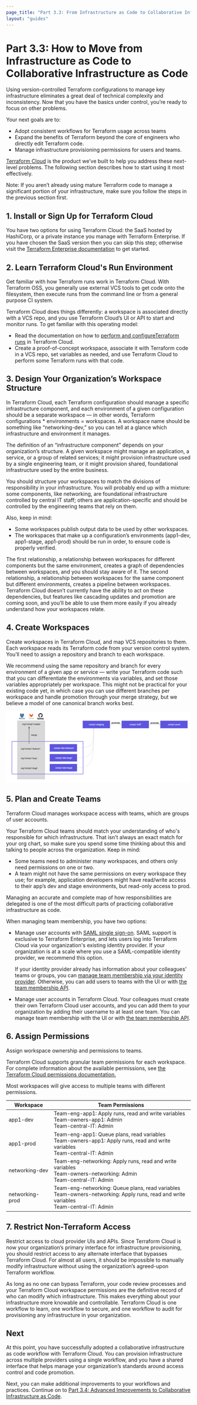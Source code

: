 ```yaml
---
page_title: "Part 3.3: From Infrastructure as Code to Collaborative Infrastructure as Code - Terraform Recommended Practices"
layout: "guides"
---
```


# Part 3.3: How to Move from Infrastructure as Code to Collaborative Infrastructure as Code

Using version-controlled Terraform configurations to manage key infrastructure eliminates a great deal of technical complexity and inconsistency. Now that you have the basics under control, you’re ready to focus on other problems.

Your next goals are to:

* Adopt consistent workflows for Terraform usage across teams
* Expand the benefits of Terraform beyond the core of engineers who directly edit Terraform code.
* Manage infrastructure provisioning permissions for users and teams.

[Terraform Cloud](https://www.hashicorp.com/products/terraform/) is the product we’ve built to help you address these next-level problems. The following section describes how to start using it most effectively.

Note: If you aren’t already using mature Terraform code to manage a significant portion of your infrastructure, make sure you follow the steps in the previous section first.

## 1. Install or Sign Up for Terraform Cloud

You have two options for using Terraform Cloud: the SaaS hosted by HashiCorp, or a private instance you manage with Terraform Enterprise. If you have chosen the SaaS version then you can skip this step; otherwise visit the [Terraform Enterprise documentation](/docs/enterprise/index.html) to get started.

## 2. Learn Terraform Cloud's Run Environment

Get familiar with how Terraform runs work in Terraform Cloud. With Terraform OSS, you generally use external VCS tools to get code onto the filesystem, then execute runs from the command line or from a general purpose CI system.

Terraform Cloud does things differently: a workspace is associated directly with a VCS repo, and you use Terraform Cloud’s UI or API to start and monitor runs. To get familiar with this operating model:

* Read the documentation on how to [perform and configureTerraform runs](../../getting-started/runs.html) in Terraform Cloud.
* Create a proof-of-concept workspace, associate it with Terraform code in a VCS repo, set variables as needed, and use Terraform Cloud to perform some Terraform runs with that code.

## 3. Design Your Organization’s Workspace Structure

In Terraform Cloud, each Terraform configuration should manage a specific infrastructure component, and each environment of a given configuration should be a separate workspace — in other words, Terraform configurations * environments = workspaces. A workspace name should be something like “networking-dev,” so you can tell at a glance which infrastructure and environment it manages.

The definition of an “infrastructure component” depends on your organization’s structure. A given workspace might manage an application, a service, or a group of related services; it might provision infrastructure used by a single engineering team, or it might provision shared, foundational infrastructure used by the entire business.

You should structure your workspaces to match the divisions of responsibility in your infrastructure. You will probably end up with a mixture: some components, like networking, are foundational infrastructure controlled by central IT staff; others are application-specific and should be controlled by the engineering teams that rely on them.

Also, keep in mind:

* Some workspaces publish output data to be used by other workspaces.
* The workspaces that make up a configuration’s environments (app1-dev, app1-stage, app1-prod) should be run in order, to ensure code is properly verified.

The first relationship, a relationship between workspaces for different components but the same environment, creates a graph of dependencies between workspaces, and you should stay aware of it. The second relationship, a relationship between workspaces for the same component but different environments, creates a pipeline between workspaces. Terraform Cloud doesn’t currently have the ability to act on these dependencies, but features like cascading updates and promotion are coming soon, and you’ll be able to use them more easily if you already understand how your workspaces relate.

## 4. Create Workspaces

Create workspaces in Terraform Cloud, and map VCS repositories to them. Each workspace reads its Terraform code from your version control system. You’ll need to assign a repository and branch to each workspace.

We recommend using the same repository and branch for every environment of a given app or service — write your Terraform code such that you can differentiate the environments via variables, and set those variables appropriately per workspace. This might not be practical for your existing code yet, in which case you can use different branches per workspace and handle promotion through your merge strategy, but we believe a model of one canonical branch works best.

![Changes in VCS branches can be merged to master and then promoted between workspaces representing a staging environment, a UAT environment, and finally a production environment.](./images/image1.png)

## 5. Plan and Create Teams

Terraform Cloud manages workspace access with teams, which are groups of user accounts.

Your Terraform Cloud teams should match your understanding of who's responsible for which infrastructure. That isn't always an exact match for your org chart, so make sure you spend some time thinking about this and talking to people across the organization. Keep in mind:

* Some teams need to administer many workspaces, and others only need permissions on one or two.
* A team might not have the same permissions on every workspace they use; for example, application developers might have read/write access to their app’s dev and stage environments, but read-only access to prod.

Managing an accurate and complete map of how responsibilities are delegated is one of the most difficult parts of practicing collaborative infrastructure as code.

When managing team membership, you have two options:

- Manage user accounts with [SAML single sign-on](/docs/enterprise/saml/index.html). SAML support is exclusive to Terraform Enterprise, and lets users log into Terraform Cloud via your organization's existing identity provider. If your organization is at a scale where you use a SAML-compatible identity provider, we recommend this option.

    If your identity provider already has information about your colleagues' teams or groups, you can [manage team membership via your identity provider](/docs/enterprise/saml/team-membership.html). Otherwise, you can add users to teams with the UI or with [the team membership API](../../api/team-members.html).
- Manage user accounts in Terraform Cloud. Your colleagues must create their own Terraform Cloud user accounts, and you can add them to your organization by adding their username to at least one team. You can manage team membership with the UI or with [the team membership API](../../api/team-members.html).

## 6. Assign Permissions

Assign workspace ownership and permissions to teams.

Terraform Cloud supports granular team permissions for each workspace. For complete information about the available permissions, see [the Terraform Cloud permissions documentation.](/docs/cloud/users-teams-organizations/permissions.html)

[permissions-citation]: #intentionally-unused---keep-for-maintainers

Most workspaces will give access to multiple teams with different permissions.

Workspace       | Team Permissions
----------------|-----------------
app1-dev        | Team-eng-app1: Apply runs, read and write variables  <br> Team-owners-app1: Admin  <br> Team-central-IT: Admin
app1-prod       | Team-eng-app1: Queue plans, read variables  <br> Team-owners-app1: Apply runs, read and write variables  <br> Team-central-IT: Admin
networking-dev  | Team-eng-networking: Apply runs, read and write variables  <br> Team-owners-networking: Admin  <br> Team-central-IT: Admin
networking-prod | Team-eng-networking: Queue plans, read variables  <br> Team-owners-networking: Apply runs, read and write variables  <br> Team-central-IT: Admin

## 7. Restrict Non-Terraform Access

Restrict access to cloud provider UIs and APIs. Since Terraform Cloud is now your organization’s primary interface for infrastructure provisioning, you should restrict access to any alternate interface that bypasses Terraform Cloud. For almost all users, it should be impossible to manually modify infrastructure without using the organization’s agreed-upon Terraform workflow.

As long as no one can bypass Terraform, your code review processes and your Terraform Cloud workspace permissions are the definitive record of who can modify which infrastructure. This makes everything about your infrastructure more knowable and controllable. Terraform Cloud is one workflow to learn, one workflow to secure, and one workflow to audit for provisioning any infrastructure in your organization.

## Next

At this point, you have successfully adopted a collaborative infrastructure as code workflow with Terraform Cloud. You can provision infrastructure across multiple providers using a single workflow, and you have a shared interface that helps manage your organization’s standards around access control and code promotion.

Next, you can make additional improvements to your workflows and practices. Continue on to [Part 3.4: Advanced Improvements to Collaborative Infrastructure as Code](./part3.4.html).

